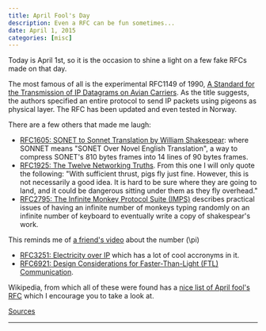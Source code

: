 ```yaml
---
title: April Fool's Day
description: Even a RFC can be fun sometimes...
date: April 1, 2015
categories: [misc]
---
```





Today is April 1st, so it is the occasion to shine a light on a few fake RFCs made on that day.
  

The most famous of all is the experimental RFC1149 of 1990, [A Standard for the Transmission of IP Datagrams on Avian Carriers](https://web.archive.org/web/20180903234852/https://tools.ietf.org/html/rfc1149). 
As the title suggests, the authors specified an entire protocol to send IP packets using pigeons as physical layer.
The RFC has been updated and even tested in Norway.

There are a few others that made me laugh:

* [RFC1605: SONET to Sonnet Translation by William Shakespear](https://web.archive.org/web/20180903234852/https://tools.ietf.org/html/rfc1605): where SONNET means "SONET Over Novel English Translation", a way to compress SONET's 810 bytes frames into 14 lines of 90 bytes frames.
* [RFC1925: The Twelve Networking Truths](https://web.archive.org/web/20180903234852/https://tools.ietf.org/html/rfc1925). 
 From this one I will only quote the following: 
 "With sufficient thrust, pigs fly just fine. However, this is not necessarily a good idea. It is hard to be sure where they are going to land, and it could be dangerous sitting under them as they fly overhead."
* [RFC2795: The Infinite Monkey Protocol Suite (IMPS)](https://web.archive.org/web/20180903234852/https://tools.ietf.org/html/rfc2795) describes practical issues of having an infinite number of monkeys typing randomly on an infinite number of keyboard to eventually write a copy of shakespear's work.
   

 This reminds me of [a friend's video](https://web.archive.org/web/20180903234852/https://www.youtube.com/watch?v=2ZEBPddOj9c) about the number \(\pi\)
* [RFC3251: Electricity over IP](https://web.archive.org/web/20180903234852/https://tools.ietf.org/html/rfc3251) which has a lot of cool accronyms in it.
* [RFC6921: Design Considerations for Faster-Than-Light (FTL) Communication](https://web.archive.org/web/20180903234852/https://tools.ietf.org/html/rfc6921).

Wikipedia, from which all of these were found has a [nice list of April fool's RFC](https://web.archive.org/web/20180903234852/http://en.wikipedia.org/wiki/April_Fools'_Day_Request_for_Comments) which I encourage you to take a look at.


[Sources](https://web.archive.org/web/20180903234852/http://couble.ovh/April-fools-RFC.html#references)

---